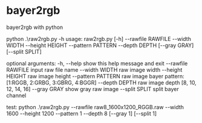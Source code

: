 # bayer2rgb
bayer2rgb with python


python .\raw2rgb.py -h
usage: raw2rgb.py [-h] --rawfile RAWFILE --width WIDTH --height HEIGHT
                  --pattern PATTERN --depth DEPTH [--gray GRAY]
                  [--split SPLIT]

optional arguments:
  -h, --help         show this help message and exit
  --rawfile RAWFILE  input raw file name
  --width WIDTH      raw image width
  --height HEIGHT    raw image height
  --pattern PATTERN  raw image bayer pattern: [1:RGGB, 2:GRBG, 3:GBRG, 4:BGGR]
  --depth DEPTH      raw image depth [8, 10, 12, 14, 16]
  --gray GRAY        show gray raw image
  --split SPLIT      split bayer channel
  

test:
python .\raw2rgb.py --rawfile raw8_1600x1200_RGGB.raw --width 1600 --height 1200 --pattern 1 --depth 8 [--gray 1] [--split 1]
